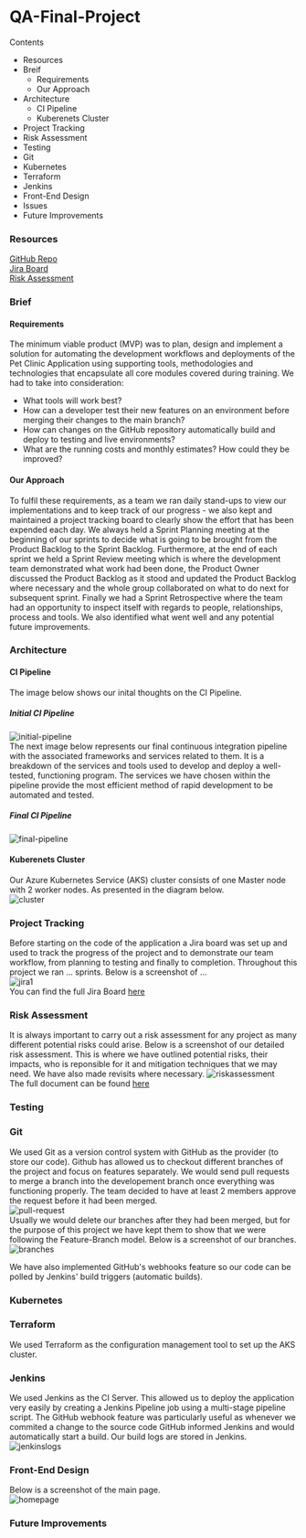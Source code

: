 # QA-Final-Project

Contents
* Resources
* Breif
  * Requirements
  * Our Approach
* Architecture
  * CI Pipeline
  * Kuberenets Cluster
* Project Tracking
* Risk Assessment
* Testing
* Git
* Kubernetes
* Terraform
* Jenkins
* Front-End Design
* Issues
* Future Improvements


### Resources
[GitHub Repo](https://github.com/thomas-hennessy-work/QA-Final-Project)  
[Jira Board](https://iwanmoreton.atlassian.net/jira/software/projects/DFP/boards/3)  
[Risk Assessment](https://docs.google.com/spreadsheets/d/1FPQhilFS21OTPwLfwnTY9IsM0CSvjkmDsKdMlpmwgIE/edit?usp=sharing)

### Brief

#### Requirements
The minimum viable product (MVP) was to plan, design and implement a solution for 
automating the development workflows and deployments of the Pet Clinic Application
using supporting tools, methodologies and technologies that encapsulate all core modules
covered during training. We had to take into consideration:
* What tools will work best?
* How can a developer test their new features on an environment before merging their changes to the main branch?
* How can changes on the GitHub repository automatically build and deploy to testing and live environments?
* What are the running costs and monthly estimates? How could they be improved?

#### Our Approach
To fulfil these requirements, as a team we ran daily stand-ups to view our implementations and to 
keep track of our progress - we also kept and maintained a project tracking board to clearly show 
the effort that has been expended each day. We always held a Sprint Planning meeting at the beginning of our sprints 
to decide what is going to be brought from the Product Backlog to the Sprint Backlog. Furthermore, at the end of each 
sprint we held a Sprint Review meeting which is where the development team demonstrated what work had been done, 
the Product Owner discussed the Product Backlog as it stood and updated the Product Backlog where necessary and the 
whole group collaborated on what to do next for subsequent sprint. Finally we had a Sprint Retrospective 
where the team had an opportunity to inspect itself with regards to people, relationships, process and tools. 
We also identified what went well and any potential future improvements.

### Architecture

#### CI Pipeline
The image below shows our inital thoughts on the CI Pipeline.
##### Initial CI Pipeline
![initial-pipeline]()  
The next image below represents our final continuous integration pipeline with the associated frameworks and services related to them.
It is a breakdown of the services and tools used to develop and deploy a well-tested, functioning program.
The services we have chosen within the pipeline provide the most efficient method of rapid development to be automated and tested.
##### Final CI Pipeline
![final-pipeline]()

#### Kuberenets Cluster
Our Azure Kubernetes Service (AKS) cluster consists of one Master node with 2 worker nodes. As presented in the diagram below.  
![cluster]()

### Project Tracking
Before starting on the code of the application a Jira board 
was set up and used to track the progress of the project and to demonstrate our team workflow, from planning to testing and finally to completion.
Throughout this project we ran ... sprints. Below is a screenshot of ...  
![jira1]()  
You can find the full Jira Board [here](https://iwanmoreton.atlassian.net/jira/software/projects/DFP/boards/3)

### Risk Assessment
It is always important to carry out a risk assessment for any project as many different potential risks could arise.
Below is a screenshot of our detailed risk assessment. This is where we have outlined potential risks, their 
impacts, who is reponsible for it and mitigation techniques that we may need. We have also made revisits where necessary.
![riskassessment]()  
The full document can be found [here](https://docs.google.com/spreadsheets/d/1FPQhilFS21OTPwLfwnTY9IsM0CSvjkmDsKdMlpmwgIE/edit?usp=sharing)

### Testing


### Git
We used Git as a version control system with GitHub as the provider (to store our code). Github has allowed us to checkout different branches of the project and focus on features separately. We would send pull requests to merge a branch into the developement branch once everything was functioning properly. 
The team decided to have at least 2 members approve the request before it had been merged.  
![pull-request]()  
Usually we would delete our branches after they had been merged, but for the purpose of this project we have kept them to show that we were following the Feature-Branch model. Below is a screenshot of our branches.  
![branches]()  

We have also implemented GitHub's webhooks feature so our code can be polled by Jenkins' build triggers (automatic builds).

### Kubernetes


### Terraform
We used Terraform as the configuration management tool to set up the AKS cluster.

### Jenkins
We used Jenkins as the CI Server. This allowed us to deploy the application very easily by creating a Jenkins Pipeline job using a multi-stage pipeline script.
The GitHub webhook feature was particularly useful as whenever we commited a change to the source code 
GitHub informed Jenkins and would automatically start a build.
Our build logs are stored in Jenkins.  
![jenkinslogs]()

### Front-End Design
Below is a screenshot of the main page.  
![homepage]()

### Future Improvements
